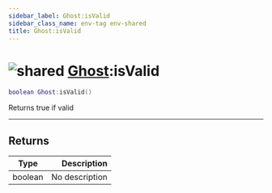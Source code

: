 ```yaml
---
sidebar_label: Ghost:isValid
sidebar_class_name: env-tag env-shared
title: Ghost:isValid
---
```


# <img src='/img/wiki/shared.png' alt='shared' data-tag='env-tag' /> [Ghost](../ghost/README.md):isValid

```lua
boolean Ghost:isValid()
```

Returns true if valid<br/>

-----------------
## Returns

| Type   | Description |
| ------ | ----------: |
| boolean | No description |
